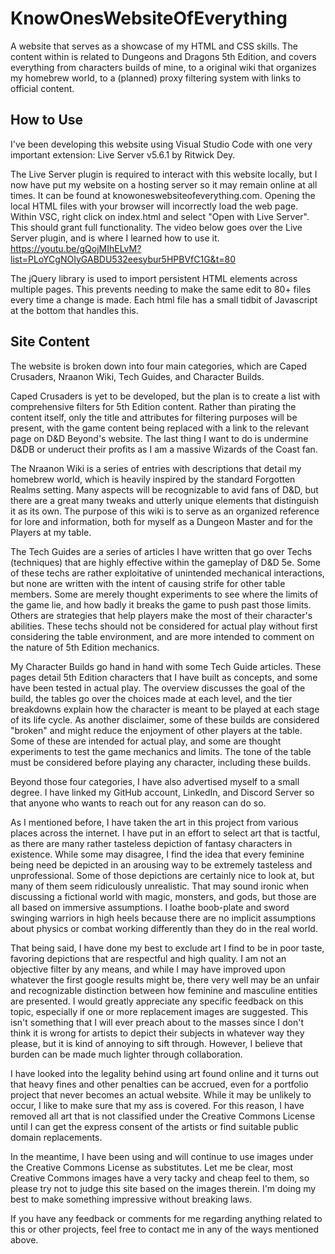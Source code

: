 # KnowOnesWebsiteOfEverything
A website that serves as a showcase of my HTML and CSS skills.  The content within is related to Dungeons and Dragons 5th Edition, and covers everything from characters builds of mine, to a original wiki that organizes my homebrew world, to a (planned) proxy filtering system with links to official content.  

How to Use
----------
I've been developing this website using Visual Studio Code with one very important extension:  Live Server v5.6.1 by Ritwick Dey.

The Live Server plugin is required to interact with this website locally, but I now have put my website on a hosting server so it may remain online at all times.  It can be found at knowoneswebsiteofeverything.com.  Opening the local HTML files with your browser will incorrectly load the web page.  Within VSC, right click on index.html and select "Open with Live Server".  This should grant full functionality.  The video below goes over the Live Server plugin, and is where I learned how to use it.  
https://youtu.be/gQojMIhELvM?list=PLoYCgNOIyGABDU532eesybur5HPBVfC1G&t=80

The jQuery library is used to import persistent HTML elements across multiple pages.  This prevents needing to make the same edit to 80+ files every time a change is made.  Each html file has a small tidbit of Javascript at the bottom that handles this.  

Site Content
-------
The website is broken down into four main categories, which are Caped Crusaders, Nraanon Wiki, Tech Guides, and Character Builds.  

Caped Crusaders is yet to be developed, but the plan is to create a list with comprehensive filters for 5th Edition content.  Rather than pirating the content itself, only the title  and attributes for filtering purposes will be present, with the game content being replaced with a link to the relevant page on D&D Beyond's website.  The last thing I want to do is undermine D&DB or underuct their profits as I am a massive Wizards of the Coast fan.  

The Nraanon Wiki is a series of entries with descriptions that detail my homebrew world, which is heavily inspired by the standard Forgotten Realms setting.  Many aspects will be recognizable to avid fans of D&D, but there are a great many tweaks and utterly unique elements that distinguish it as its own.  The purpose of this wiki is to serve as an organized reference for lore and information, both for myself as a Dungeon Master and for the Players at my table.

The Tech Guides are a series of articles I have written that go over Techs (techniques) that are highly effective within the gameplay of D&D 5e.  Some of these techs are rather exploitative of unintended mechanical interactions, but none are written with the intent of causing strife for other table members.  Some are merely thought experiments to see where the limits of the game lie, and how badly it breaks the game to push past those limits.  Others are strategies that help players make the most of their character's abilities.  These techs should not be considered for actual play without first considering the table environment, and are more intended to comment on the nature of 5th Edition mechanics.  

My Character Builds go hand in hand with some Tech Guide articles.  These pages detail 5th Edition characters that I have built as concepts, and some have been tested in actual play.  The overview discusses the goal of the build, the tables go over the choices made at each level, and the tier breakdowns explain how the character is meant to be played at each stage of its life cycle.  As another disclaimer, some of these builds are considered "broken" and might reduce the enjoyment of other players at the table.  Some of these are intended for actual play, and some are thought experiments to test the game mechanics and limits.  The tone of the table must be considered before playing any character, including these builds.  


Beyond those four categories, I have also advertised myself to a small degree.  I have linked my GitHub account, LinkedIn, and Discord Server so that anyone who wants to reach out for any reason can do so.  


As I mentioned before, I have taken the art in this project from various places across the internet.  I have put in an effort to select art that is tactful, as there are many rather tasteless depiction of fantasy characters in existence.  While some may disagree, I find the idea that every feminine being need be depicted in an arousing way to be extremely tasteless and unprofessional.  Some of those depictions are certainly nice to look at, but many of them seem ridiculously unrealistic.  That may sound ironic when discussing a fictional world with magic, monsters, and gods, but those are all based on immersive assumptions.  I loathe boob-plate and sword swinging warriors in high heels because there are no implicit assumptions about physics or combat working differently than they do in the real world.  

That being said, I have done my best to exclude art I find to be in poor taste, favoring depictions that are respectful and high quality.  I am not an objective filter by any means, and while I may have improved upon whatever the first google results might be, there very well may be an unfair and recognizable distinction between how feminine and masculine entities are presented.  I would greatly appreciate any specific feedback on this topic, especially if one or more replacement images are suggested.  This isn't something that I will ever preach about to the masses since I don't think it is wrong for artists to depict their subjects in whatever way they please, but it is kind of annoying to sift through.  However, I believe that burden can be made much lighter through collaboration.  

I have looked into the legality behind using art found online and it turns out that heavy fines and other penalties can be accrued, even for a portfolio project that never becomes an actual website.  While it may be unlikely to occur, I like to make sure that my ass is covered.  For this reason, I have removed all art that is not classified under the Creative Commons License until I can get the express consent of the artists or find suitable public domain replacements.  

In the meantime, I have been using and will continue to use images under the Creative Commons License as substitutes.  Let me be clear, most Creative Commons images have a very tacky and cheap feel to them, so please try not to judge this site based on the images therein.  I'm doing my best to make something impressive without breaking laws.  


If you have any feedback or comments for me regarding anything related to this or other projects, feel free to contact me in any of the ways mentioned above.  
